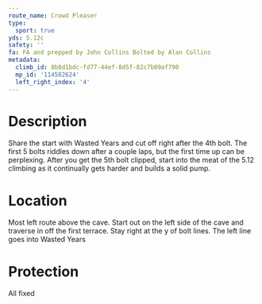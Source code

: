 ```yaml
---
route_name: Crowd Pleaser
type:
  sport: true
yds: 5.12c
safety: ''
fa: FA and prepped by John Collins Bolted by Alan Collins
metadata:
  climb_id: 8b8d1bdc-fd77-44ef-8d5f-82c7b09af790
  mp_id: '114582624'
  left_right_index: '4'
---
```

# Description
Share the start with Wasted Years and cut off right after the 4th bolt. The first 5 bolts riddles down after a couple laps, but the first time up can be perplexing. After you get the 5th bolt clipped, start into the meat of the 5.12 climbing as it continually gets harder and builds a solid pump.

# Location
Most left route above the cave. Start out on the left side of the cave and traverse in off the first terrace. Stay right at the y of bolt lines. The left line goes into Wasted Years

# Protection
All fixed
